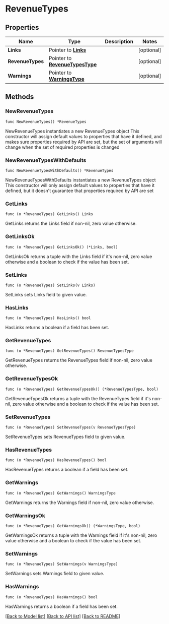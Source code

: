 # RevenueTypes

## Properties

Name | Type | Description | Notes
------------ | ------------- | ------------- | -------------
**Links** | Pointer to [**Links**](Links.md) |  | [optional] 
**RevenueTypes** | Pointer to [**RevenueTypesType**](RevenueTypesType.md) |  | [optional] 
**Warnings** | Pointer to [**WarningsType**](WarningsType.md) |  | [optional] 

## Methods

### NewRevenueTypes

`func NewRevenueTypes() *RevenueTypes`

NewRevenueTypes instantiates a new RevenueTypes object
This constructor will assign default values to properties that have it defined,
and makes sure properties required by API are set, but the set of arguments
will change when the set of required properties is changed

### NewRevenueTypesWithDefaults

`func NewRevenueTypesWithDefaults() *RevenueTypes`

NewRevenueTypesWithDefaults instantiates a new RevenueTypes object
This constructor will only assign default values to properties that have it defined,
but it doesn't guarantee that properties required by API are set

### GetLinks

`func (o *RevenueTypes) GetLinks() Links`

GetLinks returns the Links field if non-nil, zero value otherwise.

### GetLinksOk

`func (o *RevenueTypes) GetLinksOk() (*Links, bool)`

GetLinksOk returns a tuple with the Links field if it's non-nil, zero value otherwise
and a boolean to check if the value has been set.

### SetLinks

`func (o *RevenueTypes) SetLinks(v Links)`

SetLinks sets Links field to given value.

### HasLinks

`func (o *RevenueTypes) HasLinks() bool`

HasLinks returns a boolean if a field has been set.

### GetRevenueTypes

`func (o *RevenueTypes) GetRevenueTypes() RevenueTypesType`

GetRevenueTypes returns the RevenueTypes field if non-nil, zero value otherwise.

### GetRevenueTypesOk

`func (o *RevenueTypes) GetRevenueTypesOk() (*RevenueTypesType, bool)`

GetRevenueTypesOk returns a tuple with the RevenueTypes field if it's non-nil, zero value otherwise
and a boolean to check if the value has been set.

### SetRevenueTypes

`func (o *RevenueTypes) SetRevenueTypes(v RevenueTypesType)`

SetRevenueTypes sets RevenueTypes field to given value.

### HasRevenueTypes

`func (o *RevenueTypes) HasRevenueTypes() bool`

HasRevenueTypes returns a boolean if a field has been set.

### GetWarnings

`func (o *RevenueTypes) GetWarnings() WarningsType`

GetWarnings returns the Warnings field if non-nil, zero value otherwise.

### GetWarningsOk

`func (o *RevenueTypes) GetWarningsOk() (*WarningsType, bool)`

GetWarningsOk returns a tuple with the Warnings field if it's non-nil, zero value otherwise
and a boolean to check if the value has been set.

### SetWarnings

`func (o *RevenueTypes) SetWarnings(v WarningsType)`

SetWarnings sets Warnings field to given value.

### HasWarnings

`func (o *RevenueTypes) HasWarnings() bool`

HasWarnings returns a boolean if a field has been set.


[[Back to Model list]](../README.md#documentation-for-models) [[Back to API list]](../README.md#documentation-for-api-endpoints) [[Back to README]](../README.md)


